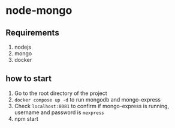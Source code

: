 # node-mongo

## Requirements
1. nodejs
2. mongo
3. docker

## how to start
1. Go to the root directory of the project
2. `docker compose up -d` to run mongodb and mongo-express
3. Check `localhost:8081` to confirm if mongo-express is running, username and password is `mexpress`
4. npm start
